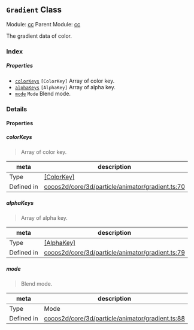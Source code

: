 ## `Gradient` Class



Module: [cc](../modules/cc.md)
Parent Module: [cc](../modules/cc.md)


The gradient data of color.



### Index

##### Properties

  - [`colorKeys`](#colorkeys) `[ColorKey]` Array of color key.
  - [`alphaKeys`](#alphakeys) `[AlphaKey]` Array of alpha key.
  - [`mode`](#mode) `Mode` Blend mode.





### Details


#### Properties


##### colorKeys

> Array of color key.

| meta | description |
|------|-------------|
| Type | <a href="../classes/ColorKey.html" class="crosslink">[ColorKey]</a> |
| Defined in | [cocos2d/core/3d/particle/animator/gradient.ts:70](https://github.com/cocos-creator/engine/blob/e361a2e93351aacda485d2038abd4eba2998a298/cocos2d/core/3d/particle/animator/gradient.ts#L70) |



##### alphaKeys

> Array of alpha key.

| meta | description |
|------|-------------|
| Type | <a href="../classes/AlphaKey.html" class="crosslink">[AlphaKey]</a> |
| Defined in | [cocos2d/core/3d/particle/animator/gradient.ts:79](https://github.com/cocos-creator/engine/blob/e361a2e93351aacda485d2038abd4eba2998a298/cocos2d/core/3d/particle/animator/gradient.ts#L79) |



##### mode

> Blend mode.

| meta | description |
|------|-------------|
| Type | Mode |
| Defined in | [cocos2d/core/3d/particle/animator/gradient.ts:88](https://github.com/cocos-creator/engine/blob/e361a2e93351aacda485d2038abd4eba2998a298/cocos2d/core/3d/particle/animator/gradient.ts#L88) |






